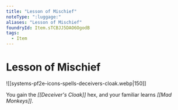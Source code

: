 ```yaml
---
title: "Lesson of Mischief"
noteType: ":luggage:"
aliases: "Lesson of Mischief"
foundryId: Item.sTCBJJ5DAO6OgodB
tags:
  - Item
---
```


# Lesson of Mischief
![[systems-pf2e-icons-spells-deceivers-cloak.webp|150]]

You gain the _[[Deceiver's Cloak]]_ hex, and your familiar learns _[[Mad Monkeys]]_.
